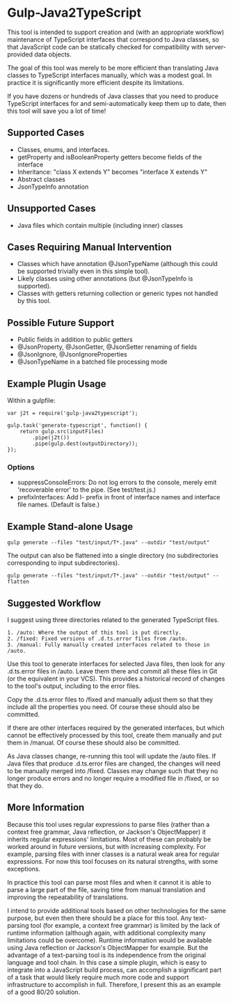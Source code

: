 Gulp-Java2TypeScript
============================

This tool is intended to support creation and (with an appropriate workflow) 
maintenance of TypeScript interfaces that correspond to Java classes, so that
JavaScript code can be statically checked for compatibility with
server-provided data objects.

The goal of this tool was merely to be more efficient than translating Java
classes to TypeScript interfaces manually, which was a modest goal.  In
practice it is significantly more efficient despite its limitations.

If you have dozens or hundreds of Java classes that you need to produce
TypeScript interfaces for and semi-automatically keep them up to date,
then this tool will save you a lot of time!

Supported Cases
---------------
* Classes, enums, and interfaces.
* getProperty and isBooleanProperty getters become fields of the interface
* Inheritance: "class X extends Y" becomes "interface X extends Y"
* Abstract classes
* JsonTypeInfo annotation

Unsupported Cases
-----------------
* Java files which contain multiple (including inner) classes

Cases Requiring Manual Intervention
---------------------------------
* Classes which have annotation @JsonTypeName (although this could be
    supported trivially even in this simple tool).
* Likely classes using other annotations (but @JsonTypeInfo is supported).
* Classes with getters returning collection or generic types not handled by this tool.

Possible Future Support
-----------------------
* Public fields in addition to public getters
* @JsonProperty, @JsonGetter, @JsonSetter renaming of fields
* @JsonIgnore, @JsonIgnoreProperties
* @JsonTypeName in a batched file processing mode

Example Plugin Usage
--------------------

Within a gulpfile:

	var j2t = require('gulp-java2typescript');
	
	gulp.task('generate-typescript', function() {
		return gulp.src(inputFiles)
		    .pipe(j2t())
	    	.pipe(gulp.dest(outputDirectory));
	});

### Options ###
* suppressConsoleErrors: Do not log errors to the console, merely emit 'recoverable error' to the pipe. (See test/test.js.)
* prefixInterfaces: Add I- prefix in front of interface names and interface file names. (Default is false.)

Example Stand-alone Usage
-------------------------

	gulp generate --files "test/input/T*.java" --outdir "test/output"

The output can also be flattened into a single directory (no subdirectories corresponding to input subdirectories).

	gulp generate --files "test/input/T*.java" --outdir "test/output" --flatten

Suggested Workflow
------------------

I suggest using three directories related to the generated TypeScript files.

	1. /auto: Where the output of this tool is put directly.
	2. /fixed: Fixed versions of .d.ts.error files from /auto.
	3. /manual: Fully manually created interfaces related to those in /auto.

Use this tool to generate interfaces for selected Java files, then look for any
.d.ts.error files in /auto.  Leave them there and commit all these files in Git
(or the equivalent in your VCS).  This provides a historical record of changes to
the tool's output, including to the error files.

Copy the .d.ts.error files to /fixed and manually adjust them so that they
include all the properties you need.  Of course these should also be committed.

If there are other interfaces required by the generated interfaces, but which
cannot be effectively processed by this tool, create them manually and put them
in /manual.  Of course these should also be committed.

As Java classes change, re-running this tool will update the /auto files.  If
Java files that produce .d.ts.error files are changed, the changes will need to
be manually merged into /fixed.  Classes may change such that they no longer
produce errors and no longer require a modified file in /fixed, or so that they
do.

More Information
---------------------

Because this tool uses regular expressions to parse files (rather than a
context free grammar, Java reflection, or Jackson's ObjectMapper) it inherits
regular expressions' limitations.  Most of these can probably be worked around
in future versions, but with increasing complexity.  For example, parsing files
with inner classes is a natural weak area for regular expressions.  For now this
tool focuses on its natural strengths, with some exceptions.

In practice this tool can parse most files and when it cannot it is able to 
parse a large part of the file, saving time from manual translation and
improving the repeatability of translations.

I intend to provide additional tools based on other technologies for the same
purpose, but even then there should be a place for this tool.  Any text-parsing
tool (for example, a context free grammar) is limited by the lack of runtime
information (although again, with additional complexity many limitations could 
be overcome).  Runtime information would be available using Java reflection
or Jackson's ObjectMapper for example.  But the advantage
of a text-parsing tool is its independence from the original language and
tool chain.  In this case a simple plugin, which is easy to integrate into
a JavaScript build process, can accomplish a significant part of a task that
would likely require much more code and support infrastructure to accomplish
in full.  Therefore, I present this as an example of a good 80/20 solution.

